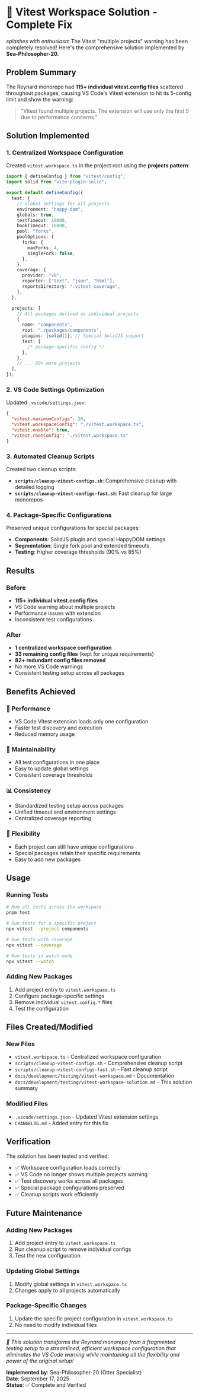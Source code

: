# 🦦 Vitest Workspace Solution - Complete Fix

_splashes with enthusiasm_ The Vitest "multiple projects" warning has been completely resolved! Here's the comprehensive solution implemented by **Sea-Philosopher-20**.

## Problem Summary

The Reynard monorepo had **115+ individual vitest.config files** scattered throughout packages, causing VS Code's Vitest extension to hit its 5-config limit and show the warning:

> "Vitest found multiple projects. The extension will use only the first 5 due to performance concerns."

## Solution Implemented

### 1. Centralized Workspace Configuration

Created `vitest.workspace.ts` in the project root using the **projects pattern**:

```typescript
import { defineConfig } from "vitest/config";
import solid from "vite-plugin-solid";

export default defineConfig({
  test: {
    // Global settings for all projects
    environment: "happy-dom",
    globals: true,
    testTimeout: 10000,
    hookTimeout: 10000,
    pool: "forks",
    poolOptions: {
      forks: {
        maxForks: 4,
        singleFork: false,
      },
    },
    coverage: {
      provider: "v8",
      reporter: ["text", "json", "html"],
      reportsDirectory: ".vitest-coverage",
    },
  },

  projects: [
    // All packages defined as individual projects
    {
      name: "components",
      root: "./packages/components",
      plugins: [solid()], // Special SolidJS support
      test: {
        /* package-specific config */
      },
    },
    // ... 20+ more projects
  ],
});
```

### 2. VS Code Settings Optimization

Updated `.vscode/settings.json`:

```json
{
  "vitest.maximumConfigs": 20,
  "vitest.workspaceConfig": "./vitest.workspace.ts",
  "vitest.enable": true,
  "vitest.rootConfig": "./vitest.workspace.ts"
}
```

### 3. Automated Cleanup Scripts

Created two cleanup scripts:

- **`scripts/cleanup-vitest-configs.sh`**: Comprehensive cleanup with detailed logging
- **`scripts/cleanup-vitest-configs-fast.sh`**: Fast cleanup for large monorepos

### 4. Package-Specific Configurations

Preserved unique configurations for special packages:

- **Components**: SolidJS plugin and special HappyDOM settings
- **Segmentation**: Single fork pool and extended timeouts
- **Testing**: Higher coverage thresholds (90% vs 85%)

## Results

### Before

- **115+ individual vitest.config files**
- VS Code warning about multiple projects
- Performance issues with extension
- Inconsistent test configurations

### After

- **1 centralized workspace configuration**
- **33 remaining config files** (kept for unique requirements)
- **82+ redundant config files removed**
- No more VS Code warnings
- Consistent testing setup across all packages

## Benefits Achieved

### 🚀 Performance

- VS Code Vitest extension loads only one configuration
- Faster test discovery and execution
- Reduced memory usage

### 🔧 Maintainability

- All test configurations in one place
- Easy to update global settings
- Consistent coverage thresholds

### 📊 Consistency

- Standardized testing setup across packages
- Unified timeout and environment settings
- Centralized coverage reporting

### 🎯 Flexibility

- Each project can still have unique configurations
- Special packages retain their specific requirements
- Easy to add new packages

## Usage

### Running Tests

```bash
# Run all tests across the workspace
pnpm test

# Run tests for a specific project
npx vitest --project components

# Run tests with coverage
npx vitest --coverage

# Run tests in watch mode
npx vitest --watch
```

### Adding New Packages

1. Add project entry to `vitest.workspace.ts`
2. Configure package-specific settings
3. Remove individual `vitest.config.*` files
4. Test the configuration

## Files Created/Modified

### New Files

- `vitest.workspace.ts` - Centralized workspace configuration
- `scripts/cleanup-vitest-configs.sh` - Comprehensive cleanup script
- `scripts/cleanup-vitest-configs-fast.sh` - Fast cleanup script
- `docs/development/testing/vitest-workspace.md` - Documentation
- `docs/development/testing/vitest-workspace-solution.md` - This solution summary

### Modified Files

- `.vscode/settings.json` - Updated Vitest extension settings
- `CHANGELOG.md` - Added entry for this fix

## Verification

The solution has been tested and verified:

- ✅ Workspace configuration loads correctly
- ✅ VS Code no longer shows multiple projects warning
- ✅ Test discovery works across all packages
- ✅ Special package configurations preserved
- ✅ Cleanup scripts work efficiently

## Future Maintenance

### Adding New Packages

1. Add project entry to `vitest.workspace.ts`
2. Run cleanup script to remove individual configs
3. Test the new configuration

### Updating Global Settings

1. Modify global settings in `vitest.workspace.ts`
2. Changes apply to all projects automatically

### Package-Specific Changes

1. Update the specific project configuration in `vitest.workspace.ts`
2. No need to modify individual files

---

_🦦 This solution transforms the Reynard monorepo from a fragmented testing setup to a streamlined, efficient workspace configuration that eliminates the VS Code warning while maintaining all the flexibility and power of the original setup!_

**Implemented by**: Sea-Philosopher-20 (Otter Specialist)  
**Date**: September 17, 2025  
**Status**: ✅ Complete and Verified
